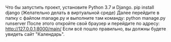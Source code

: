 Что бы запустить проект, установите Python 3.7 и Django.
pip install django (Желательно делать в виртуальной среде)
Далее перейдите в папку с файлом manage.py и выполните там команду:
python manage.py runserver
После этого откройте свой браузер и перейдите по адресу: http://127.0.0.1:8000/main/
Если всё пошло правильно, вы должны будете увидеть сайт "Календарь".
